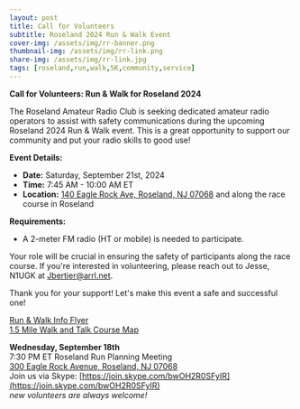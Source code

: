 ```yaml
---
layout: post
title: Call for Volunteers
subtitle: Roseland 2024 Run & Walk Event
cover-img: /assets/img/rr-banner.png
thumbnail-img: /assets/img/rr-link.png
share-img: /assets/img/rr-link.jpg
tags: [roseland,run,walk,5K,community,service]
---
```

**Call for Volunteers: Run & Walk for Roseland 2024**

The Roseland Amateur Radio Club is seeking dedicated amateur radio operators to assist with safety communications during the upcoming Roseland 2024 Run & Walk event. This is a great opportunity to support our community and put your radio skills to good use!

**Event Details:**
- **Date:** Saturday, September 21st, 2024
- **Time:** 7:45 AM - 10:00 AM ET
- **Location:** [140 Eagle Rock Ave, Roseland, NJ 07068](https://maps.app.goo.gl/gfJ3PxPXxd6QrD9c6) and along the race course in Roseland

**Requirements:**
- A 2-meter FM radio (HT or mobile) is needed to participate.

Your role will be crucial in ensuring the safety of participants along the race course. If you're interested in volunteering, please reach out to Jesse, N1UGK at [Jbertier@arrl.net](mailto:Jbertier@arrl.net).

Thank you for your support! Let's make this event a safe and successful one!

[Run & Walk Info Flyer](/assets/img/roseland-run-2024.jpg)<br/>
[1.5 Mile Walk and Talk Course Map](/assets/pdf/rr-course-map.pdf)

**Wednesday, September 18th**<br/>
7:30 PM ET Roseland Run Planning Meeting<br/>
[300 Eagle Rock Avenue, Roseland, NJ 07068](https://maps.app.goo.gl/nUBc3FntGjyRNM9u7)<br/>
Join us via Skype: [https://join.skype.com/bwOH2R0SFyIR](https://join.skype.com/bwOH2R0SFyIR)<br/>
*new volunteers are always welcome!*<br/>

